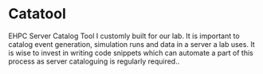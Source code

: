 # Catatool
EHPC Server Catalog Tool I customly built for our lab. It is important to catalog event generation, simulation runs and data in a server a lab uses. It is wise to invest in writing code snippets which can automate a part of this process as server cataloguing is regularly required..
